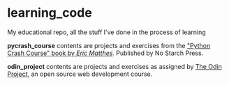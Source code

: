 # learning_code 

My educational repo, all the stuff I've done in the process of learning

**pycrash_course** contents are projects and exercises from the ["Python Crash Course" book by *Eric Matthes*](https://nostarch.com/python-crash-course-3rd-edition 'Python Crash Course 3rd Ed Book'). Published by No Starch Press.

**odin_project** contents are projects and exercises as assigned by [The Odin Project](https://theodinproject.com 'The Odin Poject'), an open source web development course.
